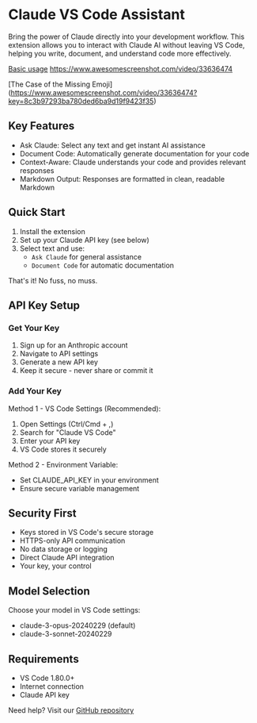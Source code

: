 ﻿# Claude VS Code Assistant

Bring the power of Claude directly into your development workflow. This extension allows you to interact with Claude AI without leaving VS Code, helping you write, document, and understand code more effectively.

[Basic usage](https://www.awesomescreenshot.com/video/33547525?key=8c3b97293ba780ded6ba9d19f9423f35)
https://www.awesomescreenshot.com/video/33636474

[The Case of the Missing Emoji] (https://www.awesomescreenshot.com/video/33636474?key=8c3b97293ba780ded6ba9d19f9423f35)

## Key Features

* Ask Claude: Select any text and get instant AI assistance
* Document Code: Automatically generate documentation for your code
* Context-Aware: Claude understands your code and provides relevant responses
* Markdown Output: Responses are formatted in clean, readable Markdown

## Quick Start

1. Install the extension
2. Set up your Claude API key (see below)
3. Select text and use:
   * `Ask Claude` for general assistance
   * `Document Code` for automatic documentation

That's it! No fuss, no muss.

## API Key Setup

### Get Your Key
1. Sign up for an Anthropic account
2. Navigate to API settings
3. Generate a new API key
4. Keep it secure - never share or commit it

### Add Your Key

Method 1 - VS Code Settings (Recommended):
1. Open Settings (Ctrl/Cmd + ,)
2. Search for "Claude VS Code"
3. Enter your API key
4. VS Code stores it securely

Method 2 - Environment Variable:
* Set CLAUDE_API_KEY in your environment
* Ensure secure variable management

## Security First

* Keys stored in VS Code's secure storage
* HTTPS-only API communication
* No data storage or logging
* Direct Claude API integration
* Your key, your control

## Model Selection

Choose your model in VS Code settings:
* claude-3-opus-20240229 (default)
* claude-3-sonnet-20240229

## Requirements

* VS Code 1.80.0+
* Internet connection
* Claude API key

Need help? Visit our [GitHub repository](https://github.com/talamantez/claude-vscode)
